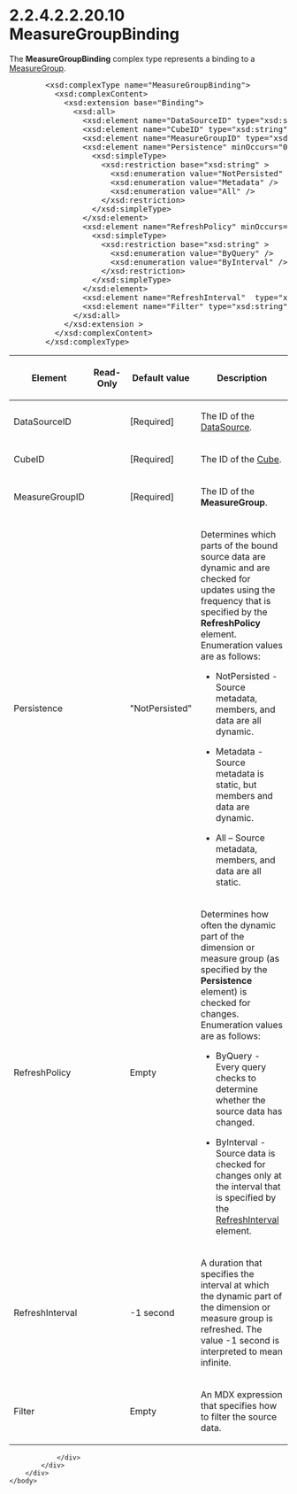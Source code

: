 <html dir="LTR" xmlns:mshelp="http://msdn.microsoft.com/mshelp" xmlns:ddue="http://ddue.schemas.microsoft.com/authoring/2003/5" xmlns:xlink="http://www.w3.org/1999/xlink" xmlns:tool="http://www.microsoft.com/tooltip">
    <head>
        <meta http-equiv="Content-Type" content="text/html; CHARSET=utf-8"></meta>
        <meta name="save" content="history"></meta>
        <title>2.2.4.2.2.20.10 MeasureGroupBinding</title>
        <xml>
            <mshelp:toctitle title="2.2.4.2.2.20.10 MeasureGroupBinding"></mshelp:toctitle>
            <mshelp:rltitle title="[MS-SSAS]: MeasureGroupBinding"></mshelp:rltitle>
            <mshelp:keyword index="A" term="a96629ad-e0d4-4f5a-b7ed-611cf57eb728"></mshelp:keyword>
            <mshelp:attr name="DCSext.ContentType" value="open specification"></mshelp:attr>
            <mshelp:attr name="AssetID" value="a96629ad-e0d4-4f5a-b7ed-611cf57eb728"></mshelp:attr>
            <mshelp:attr name="TopicType" value="kbRef"></mshelp:attr>
            <mshelp:attr name="DCSext.Title" value="[MS-SSAS]: MeasureGroupBinding" />
        </xml>
    </head>
    <body>
        <div id="header">
            <h1 class="heading">2.2.4.2.2.20.10 MeasureGroupBinding</h1>
        </div>
        <div id="mainSection">
            <div id="mainBody">
                <div id="allHistory" class="saveHistory"></div>
                <div id="sectionSection0" class="section" name="collapseableSection">
                    

<p>The <b>MeasureGroupBinding</b> complex type represents a
binding to a <a href="da8a6ff0-01ea-491e-9041-c2d97f28544e.md">MeasureGroup</a>.</p>

<dl>
<dd>
<div><pre>   &lt;xsd:complexType name=&quot;MeasureGroupBinding&quot;&gt;
     &lt;xsd:complexContent&gt;
       &lt;xsd:extension base=&quot;Binding&quot;&gt;
         &lt;xsd:all&gt;
           &lt;xsd:element name=&quot;DataSourceID&quot; type=&quot;xsd:string&quot;/&gt;
           &lt;xsd:element name=&quot;CubeID&quot; type=&quot;xsd:string&quot;/&gt;
           &lt;xsd:element name=&quot;MeasureGroupID&quot; type=&quot;xsd:string&quot;/&gt;
           &lt;xsd:element name=&quot;Persistence&quot; minOccurs=&quot;0&quot;&gt;
             &lt;xsd:simpleType&gt;
               &lt;xsd:restriction base=&quot;xsd:string&quot; &gt;
                 &lt;xsd:enumeration value=&quot;NotPersisted&quot; /&gt;
                 &lt;xsd:enumeration value=&quot;Metadata&quot; /&gt;
                 &lt;xsd:enumeration value=&quot;All&quot; /&gt;
               &lt;/xsd:restriction&gt;
             &lt;/xsd:simpleType&gt;
           &lt;/xsd:element&gt;
           &lt;xsd:element name=&quot;RefreshPolicy&quot; minOccurs=&quot;0&quot;&gt;
             &lt;xsd:simpleType&gt;
               &lt;xsd:restriction base=&quot;xsd:string&quot; &gt;
                 &lt;xsd:enumeration value=&quot;ByQuery&quot; /&gt;
                 &lt;xsd:enumeration value=&quot;ByInterval&quot; /&gt;
               &lt;/xsd:restriction&gt;
             &lt;/xsd:simpleType&gt;
           &lt;/xsd:element&gt;
           &lt;xsd:element name=&quot;RefreshInterval&quot;  type=&quot;xsd:duration&quot; minOccurs=&quot;0&quot; /&gt;
           &lt;xsd:element name=&quot;Filter&quot; type=&quot;xsd:string&quot; minOccurs=&quot;0&quot;/&gt;
         &lt;/xsd:all&gt;
       &lt;/xsd:extension &gt;
     &lt;/xsd:complexContent&gt;
   &lt;/xsd:complexType&gt;
</pre></div>
</dd></dl>

<table>
 <thead>
  <tr>
   <th>
   <p>Element</p>
   </th>
   <th>
   <p>Read-Only</p>
   </th>
   <th>
   <p>Default value</p>
   </th>
   <th>
   <p>Description</p>
   </th>
  </tr>
 </thead>
 <tr>
  <td>
  <p>DataSourceID</p>
  </td>
  <td>
  <p> </p>
  </td>
  <td>
  <p>[Required]</p>
  </td>
  <td>
  <p>The ID of the <a href="3923a7c5-6a41-444a-ac09-a04db51cd739.md">DataSource</a>.</p>
  </td>
 </tr>
 <tr>
  <td>
  <p>CubeID</p>
  </td>
  <td>
  <p> </p>
  </td>
  <td>
  <p>[Required]</p>
  </td>
  <td>
  <p>The ID of the <a href="d40a289e-e3a8-488b-b0ce-bd388acf1807.md">Cube</a>.</p>
  </td>
 </tr>
 <tr>
  <td>
  <p>MeasureGroupID</p>
  </td>
  <td>
  <p> </p>
  </td>
  <td>
  <p>[Required]</p>
  </td>
  <td>
  <p>The ID of the <b>MeasureGroup</b>.</p>
  </td>
 </tr>
 <tr>
  <td>
  <p>Persistence</p>
  </td>
  <td>
  <p> </p>
  </td>
  <td>
  <p>&quot;NotPersisted&quot;</p>
  </td>
  <td>
  <p>Determines which parts of the bound source data are
  dynamic and are checked for updates using the frequency that is specified by
  the <b>RefreshPolicy</b> element. Enumeration values are as follows:</p>
  <ul><li><p><span><span>  
  </span></span><span>NotPersisted - Source metadata,
  members, and data are all dynamic.</span></p>
  </li><li><p><span><span>  
  </span></span><span>Metadata - Source metadata is
  static, but members and data are dynamic.</span></p>
  </li><li><p><span><span>  
  </span></span><span>All – Source metadata, members,
  and data are all static.</span></p>
  </li></ul></td>
 </tr>
 <tr>
  <td>
  <p>RefreshPolicy</p>
  </td>
  <td>
  <p> </p>
  </td>
  <td>
  <p>Empty</p>
  </td>
  <td>
  <p>Determines how often the dynamic part of the dimension
  or measure group (as specified by the <b>Persistence</b> element) is checked
  for changes. Enumeration values are as follows:</p>
  <ul><li><p><span><span>  
  </span></span><span>ByQuery - Every query checks to
  determine whether the source data has changed.</span></p>
  </li><li><p><span><span>  
  </span></span><span>ByInterval - Source data is
  checked for changes only at the interval that is specified by the <a href="http://go.microsoft.com/fwlink/?LinkId=157484">RefreshInterval</a>
  element.</span></p>
  </li></ul></td>
 </tr>
 <tr>
  <td>
  <p>RefreshInterval</p>
  </td>
  <td>
  <p> </p>
  </td>
  <td>
  <p>-1 second</p>
  </td>
  <td>
  <p>A duration that specifies the interval at which the
  dynamic part of the dimension or measure group is refreshed. The value -1
  second is interpreted to mean infinite.</p>
  </td>
 </tr>
 <tr>
  <td>
  <p>Filter</p>
  </td>
  <td>
  <p> </p>
  </td>
  <td>
  <p>Empty</p>
  </td>
  <td>
  <p>An MDX expression that specifies how to filter the
  source data.</p>
  </td>
 </tr>
</table>

<p> </p>


                </div>
            </div>
        </div>
    </body>
</html>